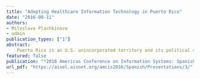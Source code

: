```yaml
---
title: "Adopting Healthcare Information Technology in Puerto Rico"
date: "2016-08-11"
authors:
- Miloslava Plachkinova
- admin
publication_types: ["1"]
abstract:
    Puerto Rico is an U.S. unincorporated territory and its political situation, economic downturn, significant migration to the U.S. mainland, and technological capabilities create a very unique combination of challenges and opportunities for the healthcare system in the country. Some of them are related to incorporating healthcare information technology (HIT) best practices from the U.S. with the local culture in mind. The current study aims at investigating the current state of technology adoption in Puerto Rican healthcare and provides some policy recommendations for improving the implementation process. We argue that a more technologically advanced healthcare system will improve clinical decision support, will increase prevention, and will ultimately provide better health outcomes for Puerto Ricans. We draw upon some best practices in HIT implementation in the U.S. but we suggest that the local context and culture be taken into consideration in order to achieve more effectiveness and more positive results."""
featured: false
publication: "*2016 Americas Conference on Information Systems: Spanish, Portuguese, and Latin America (LACAIS Chapter)*"
url_pdf: "https://aisel.aisnet.org/amcis2016/Spanish/Presentations/3/"
---
```

